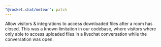 ```yaml
---
"@rocket.chat/meteor": patch
---
```


Allow visitors & integrations to access downloaded files after a room has closed. This was a known limitation in our codebase, where visitors where only able to access uploaded files in a livechat conversation while the conversation was open.
